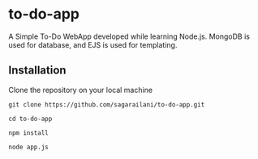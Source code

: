 # to-do-app
A Simple To-Do WebApp developed while learning Node.js. MongoDB is used for database, and EJS is used for templating.

## Installation

Clone the repository on your local machine
```
git clone https://github.com/sagarailani/to-do-app.git
```

```
cd to-do-app
```

```
npm install
```

```
node app.js
```
